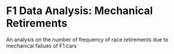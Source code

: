 # F1 Data Analysis: Mechanical Retirements
 An analysis on the number of frequency of race retirements due to mechanical failues of F1 cars

